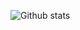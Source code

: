 ![Github stats](https://github-readme-stats.vercel.app/api?username=aUniqueUser&count_private=true)
